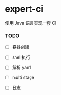 # expert-ci

使用 Java 语言实现一套 CI 



### TODO

- [ ] 容器创建
- [ ] shell执行
- [ ] 解析 yaml
- [ ] multi stage
- [ ] 日志

